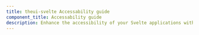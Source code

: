 ```yaml
---
title: theui-svelte Accessability guide
component_title: Accessability guide
description: Enhance the accessibility of your Svelte applications with TheUI-Svelte's Accessibility guide. Ensure your components are user-friendly for all.
---
```


<script>
  import DocContainer from "$lib/ui/doc/Container.svelte"
  import Head from "$lib/ui/doc/Head.svelte"
  import Block from "$lib/ui/doc/Block.svelte"
  import ComingSoon from "$lib/ui/ComingSoon.svelte"
</script>

<DocContainer setupLink={false}>
  <Head title="Accessability"/>
  <Block>
    
  </Block>
</DocContainer>
